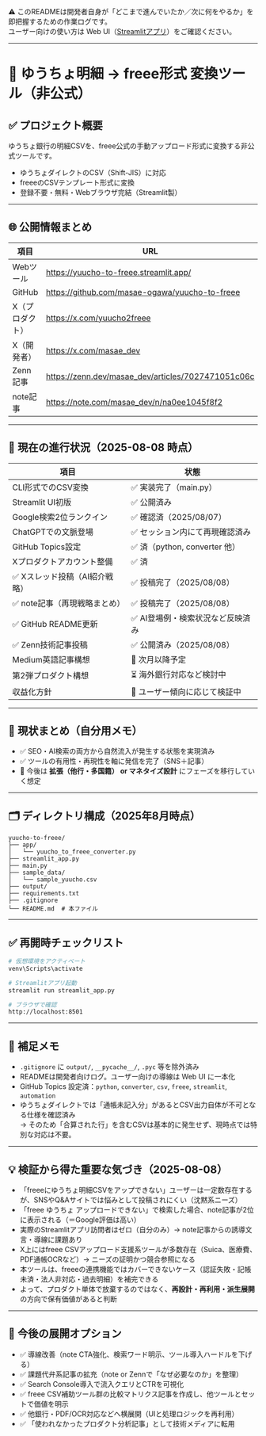 ⚠️ このREADMEは開発者自身が「どこまで進んでいたか／次に何をやるか」を即把握するための作業ログです。  
ユーザー向けの使い方は Web UI（[Streamlitアプリ](https://yuucho-to-freee.streamlit.app/)）をご確認ください。

---

# 📂 ゆうちょ明細 → freee形式 変換ツール（非公式）

## ✅ プロジェクト概要

ゆうちょ銀行の明細CSVを、freee公式の手動アップロード形式に変換する非公式ツールです。

- ゆうちょダイレクトのCSV（Shift-JIS）に対応  
- freeeのCSVテンプレート形式に変換  
- 登録不要・無料・Webブラウザ完結（Streamlit製）

---

## 🌐 公開情報まとめ

| 項目 | URL |
|------|-----|
| Webツール | https://yuucho-to-freee.streamlit.app/ |
| GitHub | https://github.com/masae-ogawa/yuucho-to-freee |
| X（プロダクト） | https://x.com/yuucho2freee |
| X（開発者） | https://x.com/masae_dev |
| Zenn記事 | https://zenn.dev/masae_dev/articles/7027471051c06c |
| note記事 | https://note.com/masae_dev/n/na0ee1045f8f2 |

---

## 📌 現在の進行状況（2025-08-08 時点）

| 項目                             | 状態                             |
|----------------------------------|----------------------------------|
| CLI形式でのCSV変換               | ✅ 実装完了（main.py）           |
| Streamlit UI初版                 | ✅ 公開済み                      |
| Google検索2位ランクイン         | ✅ 確認済（2025/08/07）          |
| ChatGPTでの文脈登場             | ✅ セッション内にて再現確認済み  |
| GitHub Topics設定               | ✅ 済（python, converter 他）    |
| Xプロダクトアカウント整備        | ✅ 済                            |
| ✅ Xスレッド投稿（AI紹介戦略）    | ✅ 投稿完了（2025/08/08）        |
| ✅ note記事（再現戦略まとめ）     | ✅ 投稿完了（2025/08/08）        |
| ✅ GitHub README更新              | ✅ AI登場例・検索状況など反映済み|
| ✅ Zenn技術記事投稿                | ✅ 公開済み（2025/08/08）        |
| Medium英語記事構想               | 📅 次月以降予定                  |
| 第2弾プロダクト構想              | ⏳ 海外銀行対応など検討中       |
| 収益化方針                       | 🧪 ユーザー傾向に応じて検証中   |

---

## 🧭 現状まとめ（自分用メモ）

- ✅ SEO・AI検索の両方から自然流入が発生する状態を実現済み  
- ✅ ツールの有用性・再現性を軸に発信を完了（SNS＋記事）  
- 📌 今後は **拡張（他行・多国籍） or マネタイズ設計** にフェーズを移行していく想定

---

## 🗂️ ディレクトリ構成（2025年8月時点）

```
yuucho-to-freee/
├── app/
│   └── yuucho_to_freee_converter.py
├── streamlit_app.py
├── main.py
├── sample_data/
│   └── sample_yuucho.csv
├── output/
├── requirements.txt
├── .gitignore
└── README.md  # 本ファイル
```

---

## ✅ 再開時チェックリスト

```bash
# 仮想環境をアクティベート
venv\Scripts\activate

# Streamlitアプリ起動
streamlit run streamlit_app.py

# ブラウザで確認
http://localhost:8501
```

---

## 📝 補足メモ

- `.gitignore` に `output/`, `__pycache__/`, `.pyc` 等を除外済み  
- READMEは開発者向けログ。ユーザー向けの導線は Web UI に一本化  
- GitHub Topics 設定済：`python`, `converter`, `csv`, `freee`, `streamlit`, `automation`  
- ゆうちょダイレクトでは「通帳未記入分」があるとCSV出力自体が不可となる仕様を確認済み  
  → そのため「合算された行」を含むCSVは基本的に発生せず、現時点では特別な対応は不要。

---

## 💡 検証から得た重要な気づき（2025-08-08）

- 「freeeにゆうちょ明細CSVをアップできない」ユーザーは一定数存在するが、SNSやQ&Aサイトでは悩みとして投稿されにくい（沈黙系ニーズ）
- 「freee ゆうちょ アップロードできない」で検索した場合、note記事が2位に表示される（＝Google評価は高い）
- 実際のStreamlitアプリ訪問者はゼロ（自分のみ）→ note記事からの誘導文言・導線に課題あり
- X上にはfreee CSVアップロード支援系ツールが多数存在（Suica、医療費、PDF通帳OCRなど）→ ニーズの証明かつ競合参照になる
- 本ツールは、freeeの連携機能ではカバーできないケース（認証失敗・記帳未済・法人非対応・過去明細）を補完できる
- よって、プロダクト単体で放棄するのではなく、**再設計・再利用・派生展開**の方向で保有価値があると判断

---

## 🧭 今後の展開オプション

- ✅ 導線改善（note CTA強化、検索ワード明示、ツール導入ハードルを下げる）  
- ✅ 課題代弁系記事の拡充（note or Zennで「なぜ必要なのか」を整理）  
- ✅ Search Console導入で流入クエリとCTRを可視化  
- ✅ freee CSV補助ツール群の比較マトリクス記事を作成し、他ツールとセットで価値を明示  
- ✅ 他銀行・PDF/OCR対応などへ横展開（UIと処理ロジックを再利用）  
- ✅ 「使われなかったプロダクト分析記事」として技術メディアに転用
